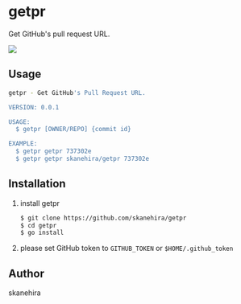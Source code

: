 # getpr
Get GitHub's pull request URL.

![](https://i.imgur.com/VrXQw15.gif)

## Usage

```sh
getpr - Get GitHub's Pull Request URL.

VERSION: 0.0.1

USAGE:
  $ getpr [OWNER/REPO] {commit id}

EXAMPLE:
  $ getpr getpr 737302e
  $ getpr getpr skanehira/getpr 737302e
```

## Installation
1. install getpr
   ```sh
   $ git clone https://github.com/skanehira/getpr
   $ cd getpr
   $ go install
   ```

2. please set GitHub token to `GITHUB_TOKEN` or `$HOME/.github_token`

## Author
skanehira
